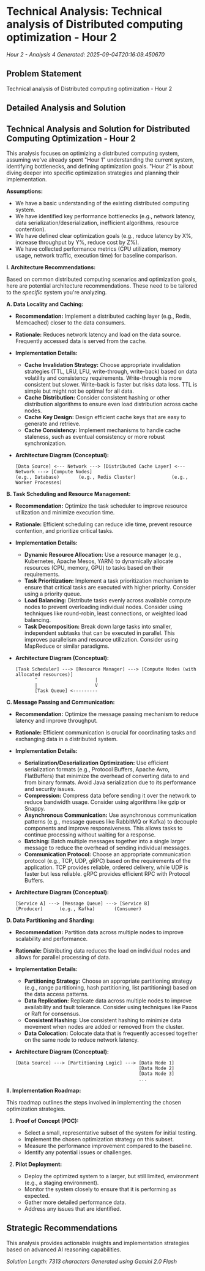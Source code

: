 # Technical Analysis: Technical analysis of Distributed computing optimization - Hour 2
*Hour 2 - Analysis 4*
*Generated: 2025-09-04T20:16:09.450670*

## Problem Statement
Technical analysis of Distributed computing optimization - Hour 2

## Detailed Analysis and Solution
## Technical Analysis and Solution for Distributed Computing Optimization - Hour 2

This analysis focuses on optimizing a distributed computing system, assuming we've already spent "Hour 1" understanding the current system, identifying bottlenecks, and defining optimization goals.  "Hour 2" is about diving deeper into specific optimization strategies and planning their implementation.

**Assumptions:**

*   We have a basic understanding of the existing distributed computing system.
*   We have identified key performance bottlenecks (e.g., network latency, data serialization/deserialization, inefficient algorithms, resource contention).
*   We have defined clear optimization goals (e.g., reduce latency by X%, increase throughput by Y%, reduce cost by Z%).
*   We have collected performance metrics (CPU utilization, memory usage, network traffic, execution time) for baseline comparison.

**I. Architecture Recommendations:**

Based on common distributed computing scenarios and optimization goals, here are potential architecture recommendations.  These need to be tailored to the *specific* system you're analyzing.

**A. Data Locality and Caching:**

*   **Recommendation:** Implement a distributed caching layer (e.g., Redis, Memcached) closer to the data consumers.
*   **Rationale:** Reduces network latency and load on the data source.  Frequently accessed data is served from the cache.
*   **Implementation Details:**
    *   **Cache Invalidation Strategy:**  Choose appropriate invalidation strategies (TTL, LRU, LFU, write-through, write-back) based on data volatility and consistency requirements.  Write-through is more consistent but slower. Write-back is faster but risks data loss. TTL is simple but might not be optimal for all data.
    *   **Cache Distribution:**  Consider consistent hashing or other distribution algorithms to ensure even load distribution across cache nodes.
    *   **Cache Key Design:**  Design efficient cache keys that are easy to generate and retrieve.
    *   **Cache Consistency:**  Implement mechanisms to handle cache staleness, such as eventual consistency or more robust synchronization.
*   **Architecture Diagram (Conceptual):**

    ```
    [Data Source] <--- Network ---> [Distributed Cache Layer] <--- Network ---> [Compute Nodes]
    (e.g., Database)       (e.g., Redis Cluster)             (e.g., Worker Processes)
    ```

**B. Task Scheduling and Resource Management:**

*   **Recommendation:**  Optimize the task scheduler to improve resource utilization and minimize execution time.
*   **Rationale:**  Efficient scheduling can reduce idle time, prevent resource contention, and prioritize critical tasks.
*   **Implementation Details:**
    *   **Dynamic Resource Allocation:**  Use a resource manager (e.g., Kubernetes, Apache Mesos, YARN) to dynamically allocate resources (CPU, memory, GPU) to tasks based on their requirements.
    *   **Task Prioritization:**  Implement a task prioritization mechanism to ensure that critical tasks are executed with higher priority.  Consider using a priority queue.
    *   **Load Balancing:**  Distribute tasks evenly across available compute nodes to prevent overloading individual nodes.  Consider using techniques like round-robin, least connections, or weighted load balancing.
    *   **Task Decomposition:**  Break down large tasks into smaller, independent subtasks that can be executed in parallel.  This improves parallelism and resource utilization.  Consider using MapReduce or similar paradigms.
*   **Architecture Diagram (Conceptual):**

    ```
    [Task Scheduler] ---> [Resource Manager] ---> [Compute Nodes (with allocated resources)]
           ^                     |
           |                     V
           [Task Queue] <---------
    ```

**C. Message Passing and Communication:**

*   **Recommendation:**  Optimize the message passing mechanism to reduce latency and improve throughput.
*   **Rationale:**  Efficient communication is crucial for coordinating tasks and exchanging data in a distributed system.
*   **Implementation Details:**
    *   **Serialization/Deserialization Optimization:**  Use efficient serialization formats (e.g., Protocol Buffers, Apache Avro, FlatBuffers) that minimize the overhead of converting data to and from binary formats.  Avoid Java serialization due to its performance and security issues.
    *   **Compression:**  Compress data before sending it over the network to reduce bandwidth usage.  Consider using algorithms like gzip or Snappy.
    *   **Asynchronous Communication:**  Use asynchronous communication patterns (e.g., message queues like RabbitMQ or Kafka) to decouple components and improve responsiveness.  This allows tasks to continue processing without waiting for a response.
    *   **Batching:**  Batch multiple messages together into a single larger message to reduce the overhead of sending individual messages.
    *   **Communication Protocol:**  Choose an appropriate communication protocol (e.g., TCP, UDP, gRPC) based on the requirements of the application. TCP provides reliable, ordered delivery, while UDP is faster but less reliable. gRPC provides efficient RPC with Protocol Buffers.
*   **Architecture Diagram (Conceptual):**

    ```
    [Service A] ---> [Message Queue] ---> [Service B]
    (Producer)      (e.g., Kafka)       (Consumer)
    ```

**D. Data Partitioning and Sharding:**

*   **Recommendation:**  Partition data across multiple nodes to improve scalability and performance.
*   **Rationale:**  Distributing data reduces the load on individual nodes and allows for parallel processing of data.
*   **Implementation Details:**
    *   **Partitioning Strategy:**  Choose an appropriate partitioning strategy (e.g., range partitioning, hash partitioning, list partitioning) based on the data access patterns.
    *   **Data Replication:**  Replicate data across multiple nodes to improve availability and fault tolerance.  Consider using techniques like Paxos or Raft for consensus.
    *   **Consistent Hashing:**  Use consistent hashing to minimize data movement when nodes are added or removed from the cluster.
    *   **Data Colocation:**  Colocate data that is frequently accessed together on the same node to reduce network latency.
*   **Architecture Diagram (Conceptual):**

    ```
    [Data Source] ---> [Partitioning Logic] ---> [Data Node 1]
                                                 [Data Node 2]
                                                 [Data Node 3]
                                                 ...
    ```

**II. Implementation Roadmap:**

This roadmap outlines the steps involved in implementing the chosen optimization strategies.

1.  **Proof of Concept (POC):**
    *   Select a small, representative subset of the system for initial testing.
    *   Implement the chosen optimization strategy on this subset.
    *   Measure the performance improvement compared to the baseline.
    *   Identify any potential issues or challenges.

2.  **Pilot Deployment:**
    *   Deploy the optimized system to a larger, but still limited, environment (e.g., a staging environment).
    *   Monitor the system closely to ensure that it is performing as expected.
    *   Gather more detailed performance data.
    *   Address any issues that are identified.



## Strategic Recommendations
This analysis provides actionable insights and implementation strategies
based on advanced AI reasoning capabilities.

*Solution Length: 7313 characters*
*Generated using Gemini 2.0 Flash*
